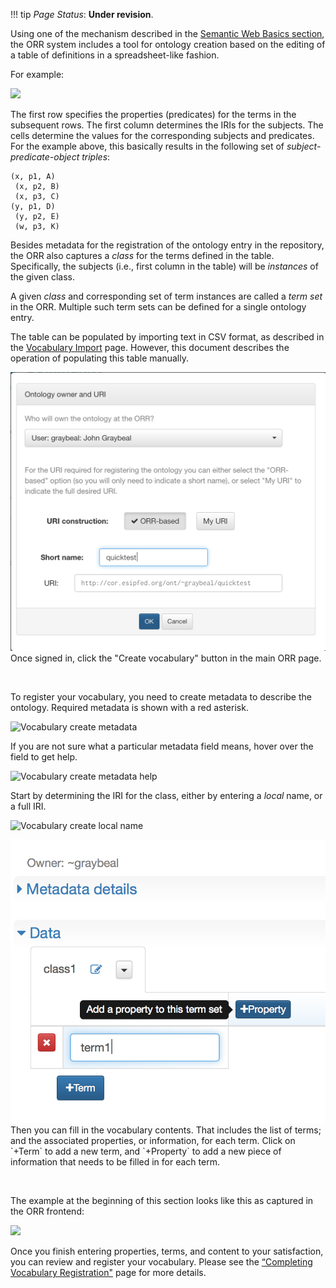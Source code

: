 !!! tip
    _Page Status_: **Under revision**. 

Using one of the mechanism described in the [Semantic Web Basics section](../semweb.md#another-triple-table-arrangement),
the ORR system includes a tool for ontology creation based on the editing of a table of definitions
in a spreadsheet-like fashion.

For example:

![](../img/v2r.png)

The first row specifies the properties (predicates) for the terms in the subsequent rows.
The first column determines the IRIs for the subjects.
The cells determine the values for the corresponding subjects and predicates.
For the example above, this basically results in the following set of
_subject-predicate-object triples_:

```
(x, p1, A)
 (x, p2, B)
 (x, p3, C) 
(y, p1, D)
 (y, p2, E)
 (w, p3, K)
```

Besides metadata for the registration of the ontology entry in the repository,
the ORR also captures a _class_ for the terms defined in the table.
Specifically, the subjects (i.e., first column in the table) will be _instances_
of the given class.
 
A given _class_ and corresponding set of term instances are called a _term set_ 
in the ORR. Multiple such term sets can be defined for a single ontology entry.

The table can be populated by importing text in CSV format, 
as described in the [Vocabulary Import](import.md) page. 
However, this document describes the operation of populating this table manually. 


<img class="smallfloatright" alt="Create initial vocabulary" src="../../img/cor/cor-vocabulary-create-initial-20160828.png">
Once signed in, click the "Create vocabulary" button in the main ORR page.

<p class="clearfix">&nbsp;</p>

To register your vocabulary, you need to create metadata to describe the ontology. Required metadata is shown with a red asterisk.

![Vocabulary create metadata](../img/cor/cor-vocabulary-create-metadata-20160828.png)

If you are not sure what a particular metadata field means, hover over the field to get help.

![Vocabulary create metadata help](../img/cor/cor-vocabulary-create-metadata-help-20160828.png)

Start by determining the IRI for the class, either by entering a _local_ name, or
a full IRI.

![Vocabulary create local name](../img/cor/cor-vocabulary-create-local-name-20160828.png)

<img class="smallfloatright" alt="Create initial vocabulary" src="../../img/cor/cor-vocabulary-create-term-property-20160828.png">
Then you can fill in the vocabulary contents. 
That includes the list of terms; and the associated properties, or information, for each term. 
Click on `+Term` to add a new term, and `+Property` to add a new piece of information that needs to be filled in for each term.

<p class="clearfix">&nbsp;</p>

The example at the beginning of this section looks like this as captured in the ORR frontend:

![](../img/v2r-example.png)


Once you finish entering properties, terms, and content to your satisfaction, you can review and register your vocabulary. 
Please see the [“Completing Vocabulary Registration"](register.md) page for more details.
